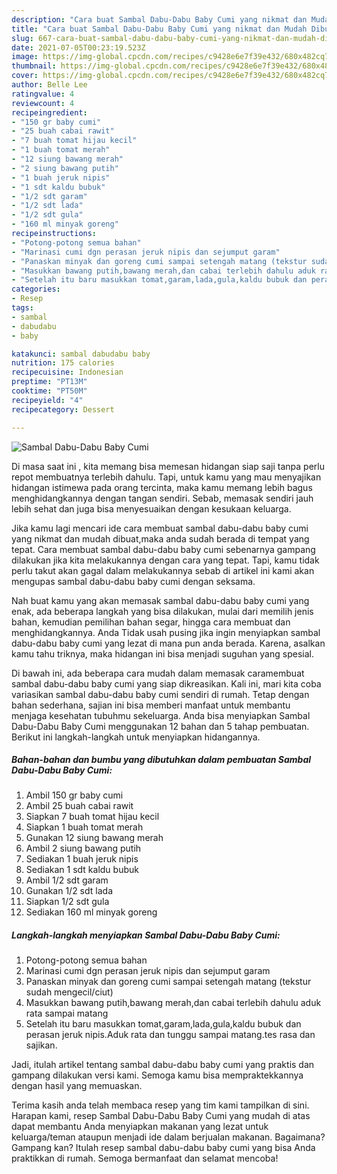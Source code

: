```yaml
---
description: "Cara buat Sambal Dabu-Dabu Baby Cumi yang nikmat dan Mudah Dibuat"
title: "Cara buat Sambal Dabu-Dabu Baby Cumi yang nikmat dan Mudah Dibuat"
slug: 667-cara-buat-sambal-dabu-dabu-baby-cumi-yang-nikmat-dan-mudah-dibuat
date: 2021-07-05T00:23:19.523Z
image: https://img-global.cpcdn.com/recipes/c9428e6e7f39e432/680x482cq70/sambal-dabu-dabu-baby-cumi-foto-resep-utama.jpg
thumbnail: https://img-global.cpcdn.com/recipes/c9428e6e7f39e432/680x482cq70/sambal-dabu-dabu-baby-cumi-foto-resep-utama.jpg
cover: https://img-global.cpcdn.com/recipes/c9428e6e7f39e432/680x482cq70/sambal-dabu-dabu-baby-cumi-foto-resep-utama.jpg
author: Belle Lee
ratingvalue: 4
reviewcount: 4
recipeingredient:
- "150 gr baby cumi"
- "25 buah cabai rawit"
- "7 buah tomat hijau kecil"
- "1 buah tomat merah"
- "12 siung bawang merah"
- "2 siung bawang putih"
- "1 buah jeruk nipis"
- "1 sdt kaldu bubuk"
- "1/2 sdt garam"
- "1/2 sdt lada"
- "1/2 sdt gula"
- "160 ml minyak goreng"
recipeinstructions:
- "Potong-potong semua bahan"
- "Marinasi cumi dgn perasan jeruk nipis dan sejumput garam"
- "Panaskan minyak dan goreng cumi sampai setengah matang (tekstur sudah mengecil/ciut)"
- "Masukkan bawang putih,bawang merah,dan cabai terlebih dahulu aduk rata sampai matang"
- "Setelah itu baru masukkan tomat,garam,lada,gula,kaldu bubuk dan perasan jeruk nipis.Aduk rata dan tunggu sampai matang.tes rasa dan sajikan."
categories:
- Resep
tags:
- sambal
- dabudabu
- baby

katakunci: sambal dabudabu baby 
nutrition: 175 calories
recipecuisine: Indonesian
preptime: "PT13M"
cooktime: "PT50M"
recipeyield: "4"
recipecategory: Dessert

---
```



![Sambal Dabu-Dabu Baby Cumi](https://img-global.cpcdn.com/recipes/c9428e6e7f39e432/680x482cq70/sambal-dabu-dabu-baby-cumi-foto-resep-utama.jpg)

Di masa  saat ini , kita memang bisa memesan hidangan siap saji tanpa perlu repot membuatnya terlebih dahulu. Tapi, untuk kamu yang mau menyajikan hidangan istimewa pada orang tercinta, maka kamu memang lebih bagus menghidangkannya dengan tangan sendiri. Sebab, memasak sendiri jauh lebih sehat dan juga bisa menyesuaikan dengan kesukaan keluarga.

Jika kamu lagi mencari ide cara membuat sambal dabu-dabu baby cumi yang nikmat dan mudah dibuat,maka anda sudah berada di tempat yang tepat. Cara membuat sambal dabu-dabu baby cumi  sebenarnya gampang dilakukan jika kita melakukannya dengan cara yang tepat. Tapi, kamu tidak perlu takut akan gagal dalam melakukannya 
sebab di artikel ini kami akan mengupas sambal dabu-dabu baby cumi dengan seksama.  



Nah buat kamu yang akan memasak sambal dabu-dabu baby cumi yang enak, ada beberapa langkah yang bisa dilakukan, mulai dari memilih jenis bahan, kemudian pemilihan bahan segar, hingga cara membuat dan menghidangkannya. Anda Tidak usah pusing jika ingin menyiapkan sambal dabu-dabu baby cumi yang lezat di mana pun anda berada. Karena, asalkan kamu  tahu triknya, maka hidangan ini bisa menjadi suguhan yang spesial.

Di bawah ini, ada beberapa cara mudah dalam memasak caramembuat sambal dabu-dabu baby cumi yang siap dikreasikan. Kali ini, mari kita coba variasikan sambal dabu-dabu baby cumi sendiri di rumah. Tetap dengan bahan sederhana, sajian ini bisa memberi manfaat untuk membantu menjaga kesehatan tubuhmu sekeluarga. Anda bisa menyiapkan Sambal Dabu-Dabu Baby Cumi menggunakan 12 bahan dan 5 tahap pembuatan. Berikut ini langkah-langkah untuk menyiapkan hidangannya.

<!--inarticleads1-->

##### Bahan-bahan dan bumbu yang dibutuhkan dalam pembuatan Sambal Dabu-Dabu Baby Cumi:

1. Ambil 150 gr baby cumi
1. Ambil 25 buah cabai rawit
1. Siapkan 7 buah tomat hijau kecil
1. Siapkan 1 buah tomat merah
1. Gunakan 12 siung bawang merah
1. Ambil 2 siung bawang putih
1. Sediakan 1 buah jeruk nipis
1. Sediakan 1 sdt kaldu bubuk
1. Ambil 1/2 sdt garam
1. Gunakan 1/2 sdt lada
1. Siapkan 1/2 sdt gula
1. Sediakan 160 ml minyak goreng




<!--inarticleads2-->

##### Langkah-langkah menyiapkan Sambal Dabu-Dabu Baby Cumi:

1. Potong-potong semua bahan
1. Marinasi cumi dgn perasan jeruk nipis dan sejumput garam
1. Panaskan minyak dan goreng cumi sampai setengah matang (tekstur sudah mengecil/ciut)
1. Masukkan bawang putih,bawang merah,dan cabai terlebih dahulu aduk rata sampai matang
1. Setelah itu baru masukkan tomat,garam,lada,gula,kaldu bubuk dan perasan jeruk nipis.Aduk rata dan tunggu sampai matang.tes rasa dan sajikan.




Jadi, itulah artikel tentang  sambal dabu-dabu baby cumi  yang praktis dan gampang dilakukan versi kami. Semoga kamu bisa mempraktekkannya dengan hasil yang memuaskan. 

Terima kasih anda telah membaca resep yang tim kami tampilkan di sini. Harapan kami, resep  Sambal Dabu-Dabu Baby Cumi yang mudah di atas dapat membantu Anda menyiapkan makanan yang lezat untuk keluarga/teman ataupun menjadi ide dalam berjualan makanan. Bagaimana? Gampang kan? Itulah resep sambal dabu-dabu baby cumi yang bisa Anda praktikkan di rumah. Semoga bermanfaat dan selamat mencoba!

